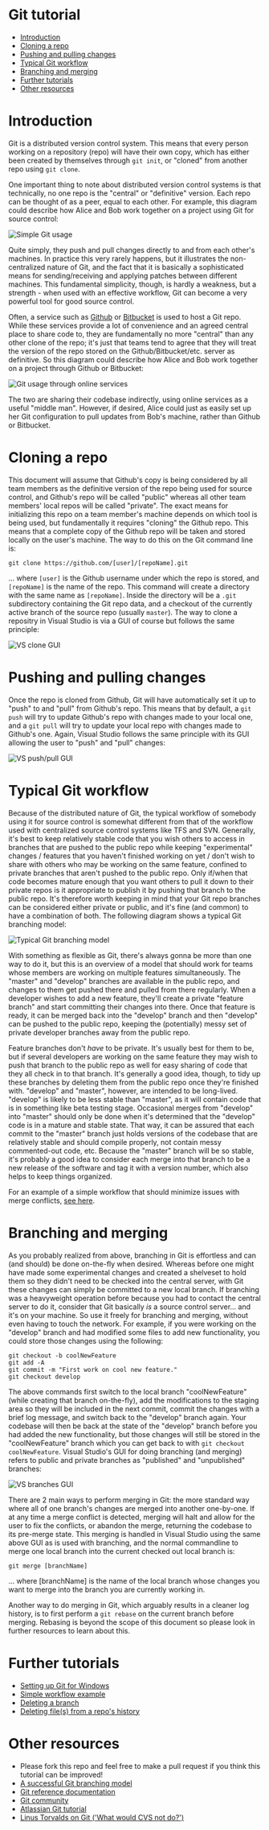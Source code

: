 # Git tutorial
- [Introduction](#introduction)
- [Cloning a repo](#cloning-a-repo)
- [Pushing and pulling changes](#pushing-and-pulling-changes)
- [Typical Git workflow](#typical-git-workflow)
- [Branching and merging](#branching-and-merging)
- [Further tutorials](#further-tutorials)
- [Other resources](#other-resources)

# Introduction
Git is a distributed version control system.  This means that every person working on a repository (repo) will have their own copy, which has either been created by themselves through `git init`, or "cloned" from another repo using `git clone`.

One important thing to note about distributed version control systems is that technically, no one repo is the "central" or "definitive" version.  Each repo can be thought of as a peer, equal to each other.  For example, this diagram could describe how Alice and Bob work together on a project using Git for source control:

![Simple Git usage](images/git-diagram-1.png)

Quite simply, they push and pull changes directly to and from each other's machines.  In practice this very rarely happens, but it illustrates the non-centralized nature of Git, and the fact that it is basically a sophisticated means for sending/receiving and applying patches between different machines.  This fundamental simplicity, though, is hardly a weakness, but a strength - when used with an effective workflow, Git can become a very powerful tool for good source control.

Often, a service such as [Github](https://github.com/) or [Bitbucket](https://bitbucket.org/) is used to host a Git repo.  While these services provide a lot of convenience and an agreed central place to share code to, they are fundamentally no more "central" than any other clone of the repo; it's just that teams tend to agree that they will treat the version of the repo stored on the Github/Bitbucket/etc. server as definitive.  So this diagram could describe how Alice and Bob work together on a project through Github or Bitbucket:

![Git usage through online services](images/git-diagram-2.png)

The two are sharing their codebase indirectly, using online services as a useful "middle man".  However, if desired, Alice could just as easily set up her Git configuration to pull updates from Bob's machine, rather than Github or Bitbucket.

# Cloning a repo
This document will assume that Github's copy is being considered by all team members as the definitive version of the repo being used for source control, and Github's repo will be called "public" whereas all other team members' local repos will be called "private".  The exact means for initializing this repo on a team member's machine depends on which tool is being used, but fundamentally it requires "cloning" the Github repo.  This means that a complete copy of the Github repo will be taken and stored locally on the user's machine.  The way to do this on the Git command line is:

```
git clone https://github.com/[user]/[repoName].git
```

... where `[user]` is the Github username under which the repo is stored, and `[repoName]` is the name of the repo.  This command will create a directory with the same name as `[repoName]`.  Inside the directory will be a `.git` subdirectory containing the Git repo data, and a checkout of the currently active branch of the source repo (usually `master`).  The way to clone a repositry in Visual Studio is via a GUI of course but follows the same principle:

![VS clone GUI](images/vs-clone.png)

# Pushing and pulling changes
Once the repo is cloned from Github, Git will have automatically set it up to "push" to and "pull" from Github's repo.  This means that by default, a `git push` will try to update Github's repo with changes made to your local one, and a `git pull` will try to update your local repo with changes made to Github's one.  Again, Visual Studio follows the same principle with its GUI allowing the user to "push" and "pull" changes:

![VS push/pull GUI](images/vs-pushpull.png)

# Typical Git workflow
Because of the distributed nature of Git, the typical workflow of somebody using it for source control is somewhat different from that of the workflow used with centralized source control systems like TFS and SVN.  Generally, it's best to keep relatively stable code that you wish others to access in branches that are pushed to the public repo while keeping "experimental" changes / features that you haven't finished working on yet / don't wish to share with others who may be working on the same feature, confined to private branches that aren't pushed to the public repo.  Only if/when that code becomes mature enough that you want others to pull it down to their private repos is it appropriate to publish it by pushing that branch to the public repo.  It's therefore worth keeping in mind that your Git repo branches can be considered either private or public, and it's fine (and common) to have a combination of both.  The following diagram shows a typical Git branching model:

![Typical Git branching model](images/git-branching-model.png)

With something as flexible as Git, there's always gonna be more than one way to do it, but this is an overview of a model that should work for teams whose members are working on multiple features simultaneously.  The "master" and "develop" branches are available in the public repo, and changes to them get pushed there and pulled from there regularly.  When a developer wishes to add a new feature, they'll create a private "feature branch" and start committing their changes into there.  Once that feature is ready, it can be merged back into the "develop" branch and then "develop" can be pushed to the public repo, keeping the (potentially) messy set of private developer branches away from the public repo.

Feature branches don't *have* to be private.  It's usually best for them to be, but if several developers are working on the same feature they may wish to push that branch to the public repo as well for easy sharing of code that they all check in to that branch.  It's generally a good idea, though, to tidy up these branches by deleting them from the public repo once they're finished with.  "develop" and "master", however, are intended to be long-lived.  "develop" is likely to be less stable than "master", as it will contain code that is in something like beta testing stage.  Occasional merges from "develop" into "master" should only be done when it's determined that the "develop" code is in a mature and stable state.  That way, it can be assured that each commit to the "master" branch just holds versions of the codebase that are relatively stable and should compile properly, not contain messy commented-out code, etc.  Because the "master" branch will be so stable, it's probably a good idea to consider each merge into that branch to be a new release of the software and tag it with a version number, which also helps to keep things organized.

For an example of a simple workflow that should minimize issues with merge conflicts, [see here](WORKFLOWEXAMPLE.md).

# Branching and merging
As you probably realized from above, branching in Git is effortless and can (and should) be done on-the-fly when desired.  Whereas before one might have made some experimental changes and created a shelveset to hold them so they didn't need to be checked into the central server, with Git these changes can simply be committed to a new local branch.  If branching was a heavyweight operation before because you had to contact the central server to do it, consider that Git basically *is* a source control server... and it's on your machine.  So use it freely for branching and merging, without even having to touch the network.  For example, if you were working on the "develop" branch and had modified some files to add new functionality, you could store those changes using the following:

```
git checkout -b coolNewFeature
git add -A
git commit -m "First work on cool new feature."
git checkout develop
```

The above commands first switch to the local branch "coolNewFeature" (while creating that branch on-the-fly), add the modifications to the staging area so they will be included in the next commit, commit the changes with a brief log message, and switch back to the "develop" branch again.  Your codebase will then be back at the state of the "develop" branch before you had added the new functionality, but those changes will still be stored in the "coolNewFeature" branch which you can get back to with `git checkout coolNewFeature`.  Visual Studio's GUI for doing branching (and merging) refers to public and private branches as "published" and "unpublished" branches:

![VS branches GUI](images/vs-branches.png)

There are 2 main ways to perform merging in Git: the more standard way where all of one branch's changes are merged into another one-by-one.  If at any time a merge conflict is detected, merging will halt and allow for the user to fix the conflicts, or abandon the merge, returning the codebase to its pre-merge state.  This merging is handled in Visual Studio using the same above GUI as is used with branching, and the normal commandline to merge one local branch into the current checked out local branch is:

```
git merge [branchName]
```

... where [branchName] is the name of the local branch whose changes you want to merge into the branch you are currently working in.

Another way to do merging in Git, which arguably results in a cleaner log history, is to first perform a `git rebase` on the current branch before merging.  Rebasing is beyond the scope of this document so please look in further resources to learn about this.

# Further tutorials
- [Setting up Git for Windows](SETUPWIN.md)
- [Simple workflow example](WORKFLOWEXAMPLE.md)
- [Deleting a branch](DELETEBRANCH.md)
- [Deleting file(s) from a repo's history](DELETING.md)

# Other resources
- Please fork this repo and feel free to make a pull request if you think this tutorial can be improved!
- [A successful Git branching model](http://nvie.com/posts/a-successful-git-branching-model/)
- [Git reference documentation](http://git-scm.com/docs/)
- [Git community](http://git-scm.com/community)
- [Atlassian Git tutorial](https://www.atlassian.com/git/tutorials/)
- [Linus Torvalds on Git ('What would CVS not do?')](https://www.youtube.com/watch?v=4XpnKHJAok8)
